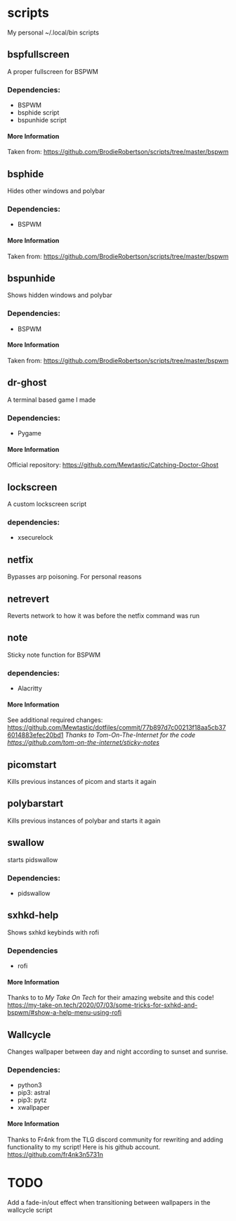 # scripts
My personal ~/.local/bin scripts

## bspfullscreen
A proper fullscreen for BSPWM
### Dependencies:
*	BSPWM
*	bsphide script
*	bspunhide script
#### More Information
Taken from: https://github.com/BrodieRobertson/scripts/tree/master/bspwm

## bsphide
Hides other windows and polybar
### Dependencies:
*	BSPWM
#### More Information
Taken from: https://github.com/BrodieRobertson/scripts/tree/master/bspwm

## bspunhide
Shows hidden windows and polybar
### Dependencies:
*	BSPWM
#### More Information
Taken from: https://github.com/BrodieRobertson/scripts/tree/master/bspwm

## dr-ghost
A terminal based game I made
### Dependencies:
*	Pygame
#### More Information
Official repository: https://github.com/Mewtastic/Catching-Doctor-Ghost

## lockscreen
A custom lockscreen script
### dependencies:
*	xsecurelock

## netfix
Bypasses arp poisoning. For personal reasons

## netrevert
Reverts network to how it was before the netfix command was run

## note
Sticky note function for BSPWM
### dependencies:
* Alacritty
#### More Information
See additional required changes: https://github.com/Mewtastic/dotfiles/commit/77b897d7c00213f18aa5cb376014883efec20bd1
*Thanks to Tom-On-The-Internet for the code https://github.com/tom-on-the-internet/sticky-notes*

## picomstart
Kills previous instances of picom and starts it again

## polybarstart
Kills previous instances of polybar and starts it again

## swallow
starts pidswallow
### Dependencies:
*	pidswallow

## sxhkd-help
Shows sxhkd keybinds with rofi
### Dependencies
* rofi
#### More Information
Thanks to to *My Take On Tech* for their amazing website and this code!
https://my-take-on.tech/2020/07/03/some-tricks-for-sxhkd-and-bspwm/#show-a-help-menu-using-rofi

## Wallcycle
Changes wallpaper between day and night according to sunset and sunrise.
### Dependencies:
*	python3
*	pip3: astral
*	pip3: pytz
*	xwallpaper
#### More Information
Thanks to Fr4nk from the TLG discord community for rewriting and adding functionality to my script!
Here is his github account. https://github.com/fr4nk3n5731n

# TODO
Add a fade-in/out effect when transitioning between wallpapers in the wallcycle script
